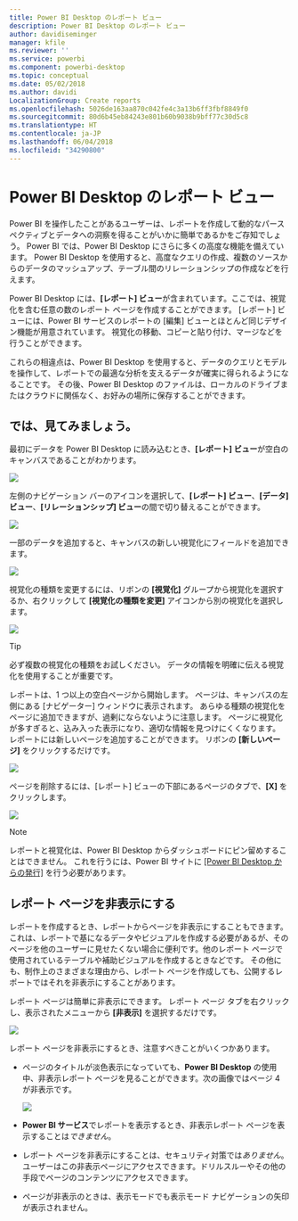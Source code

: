 ```yaml
---
title: Power BI Desktop のレポート ビュー
description: Power BI Desktop のレポート ビュー
author: davidiseminger
manager: kfile
ms.reviewer: ''
ms.service: powerbi
ms.component: powerbi-desktop
ms.topic: conceptual
ms.date: 05/02/2018
ms.author: davidi
LocalizationGroup: Create reports
ms.openlocfilehash: 5026de163aa870c042fe4c3a13b6ff3fbf8849f0
ms.sourcegitcommit: 80d6b45eb84243e801b60b9038b9bff77c30d5c8
ms.translationtype: HT
ms.contentlocale: ja-JP
ms.lasthandoff: 06/04/2018
ms.locfileid: "34290800"
---
```

# <a name="report-view-in-power-bi-desktop"></a>Power BI Desktop のレポート ビュー
Power BI を操作したことがあるユーザーは、レポートを作成して動的なパースペクティブとデータへの洞察を得ることがいかに簡単であるかをご存知でしょう。 Power BI では、Power BI Desktop にさらに多くの高度な機能を備えています。 Power BI Desktop を使用すると、高度なクエリの作成、複数のソースからのデータのマッシュアップ、テーブル間のリレーションシップの作成などを行えます。

Power BI Desktop には、**[レポート] ビュー**が含まれています。ここでは、視覚化を含む任意の数のレポート ページを作成することができます。 [レポート] ビューには、Power BI サービスのレポートの [編集] ビューとほとんど同じデザイン機能が用意されています。 視覚化の移動、コピーと貼り付け、マージなどを行うことができます。

これらの相違点は、Power BI Desktop を使用すると、データのクエリとモデルを操作して、レポートでの最適な分析を支えるデータが確実に得られるようになることです。 その後、Power BI Desktop のファイルは、ローカルのドライブまたはクラウドに関係なく、お好みの場所に保存することができます。

## <a name="lets-take-a-look"></a>では、見てみましょう。
最初にデータを Power BI Desktop に読み込むとき、**[レポート] ビュー**が空白のキャンバスであることがわかります。

![](media/desktop-report-view/pbi_reportviewinpbidesigner_reportview.png)

左側のナビゲーション バーのアイコンを選択して、**[レポート] ビュー**、**[データ] ビュー**、**[リレーションシップ] ビュー**の間で切り替えることができます。

![](media/desktop-report-view/pbi_reportviewinpbidesigner_changeview.png)

一部のデータを追加すると、キャンバスの新しい視覚化にフィールドを追加できます。

![](media/desktop-report-view/pbid_reportview_addvis.gif)

視覚化の種類を変更するには、リボンの **[視覚化]** グループから視覚化を選択するか、右クリックして **[視覚化の種類を変更]** アイコンから別の視覚化を選択します。

![](media/desktop-report-view/pbid_reportview_changevis.gif)

> [!TIP]
> 必ず複数の視覚化の種類をお試しください。 データの情報を明確に伝える視覚化を使用することが重要です。
> 
> 

レポートは、1 つ以上の空白ページから開始します。 ページは、キャンバスの左側にある [ナビゲーター] ウィンドウに表示されます。 あらゆる種類の視覚化をページに追加できますが、過剰にならないように注意します。 ページに視覚化が多すぎると、込み入った表示になり、適切な情報を見つけにくくなります。 レポートには新しいページを追加することができます。 リボンの **[新しいページ]** をクリックするだけです。

![](media/desktop-report-view/pbidesignerreportviewnewpage.png)

ページを削除するには、[レポート] ビューの下部にあるページのタブで、**[X]** をクリックします。

![](media/desktop-report-view/pbi_reportviewinpbidesigner_deletepage.png)

> [!NOTE]
> レポートと視覚化は、Power BI Desktop からダッシュボードにピン留めすることはできません。 これを行うには、Power BI サイトに [[Power BI Desktop からの発行]](desktop-upload-desktop-files.md) を行う必要があります。

## <a name="hide-report-pages"></a>レポート ページを非表示にする

レポートを作成するとき、レポートからページを非表示にすることもできます。 これは、レポートで基になるデータやビジュアルを作成する必要があるが、そのページを他のユーザーに見せたくない場合に便利です。他のレポート ページで使用されているテーブルや補助ビジュアルを作成するときなどです。 その他にも、制作上のさまざまな理由から、レポート ページを作成しても、公開するレポートではそれを非表示にすることがあります。 

レポート ページは簡単に非表示にできます。 レポート ページ タブを右クリックし、表示されたメニューから **[非表示]** を選択するだけです。

![](media/desktop-report-view/report-view_05.png)

レポート ページを非表示にするとき、注意すべきことがいくつかあります。

* ページのタイトルが淡色表示になっていても、**Power BI Desktop** の使用中、非表示レポート ページを見ることができます。次の画像ではページ 4 が非表示です。

    ![](media/desktop-report-view/report-view_06.png)

* **Power BI サービス**でレポートを表示するとき、非表示レポート ページを表示することは*できません*。

* レポート ページを非表示にすることは、セキュリティ対策では*ありません*。 ユーザーはこの非表示ページにアクセスできます。ドリルスルーやその他の手段でページのコンテンツにアクセスできます。

* ページが非表示のときは、表示モードでも表示モード ナビゲーションの矢印が表示されません。

